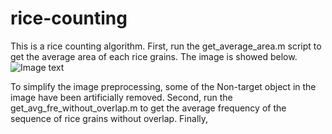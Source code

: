 # rice-counting
This is a rice counting algorithm. 
First, run the get_average_area.m script to get the average area of each rice grains. The image is showed below.
![Image text](https://github.com/ChrisLinSJTU/rice-counting/tree/master/image-in-readme/img_area.png)

To simplify the image preprocessing, some of the Non-target object in the image have been artificially removed.
Second, run the get_avg_fre_without_overlap.m to get the average frequency of the sequence of rice grains without overlap.
Finally, 
